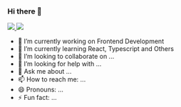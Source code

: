 ### Hi there 👋

<p align="left">
  <a href="https://github.com/yamamoto-eng">
    <img src="https://komarev.com/ghpvc/?username=yamamoto-eng" />
  </a>
  <a href="http://qiita.com/yama_eng">
    <img src="https://qiita-badge.apiapi.app/s/yama_eng/posts.svg" />
  </a>
</p>

- 🔭 I’m currently working on Frontend Development
- 🌱 I’m currently learning React, Typescript and Others
- 👯 I’m looking to collaborate on ...
- 🤔 I’m looking for help with ...
- 💬 Ask me about ...
- 📫 How to reach me: ...
- 😄 Pronouns: ...
- ⚡ Fun fact: ...
